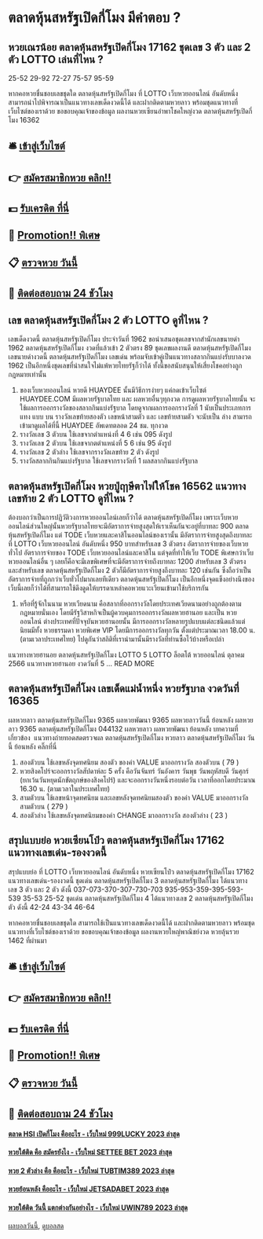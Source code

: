 # ตลาดหุ้นสหรัฐเปิดกี่โมง มีคำตอบ ?
## หวยเณรน้อย ตลาดหุ้นสหรัฐเปิดกี่โมง 17162 ชุดเลข 3 ตัว และ 2 ตัว LOTTO เล่นที่ไหน ?
25-52
29-92
72-27
75-57
95-59

หากคอหวยชื่นชอบเลขชุดใด ตลาดหุ้นสหรัฐเปิดกี่โมง ที่ LOTTO เว็บหวยออนไลน์ อันดับหนึ่ง สามารถนำไปพิจารณาเป็นแนวทางเลขเด็ดงวดนี้ได้ และฝากติดตามหวยลาว พร้อมชุดแนวทางที่เว็บไซต์ของเราด้วย
ขอขอบคุณเจ้าของข้อมูล
ผลงานหวยเซียนอ๋าพาโชคใหญ่งวด ตลาดหุ้นสหรัฐเปิดกี่โมง 16362

## 🛎 [เข้าสู่เว็บไซต์](https://bit.ly/3BG5bNw)
## 👉 [สมัครสมาชิกหวย คลิก!!](https://bit.ly/3BG5bNw)
## 💵 [รับเครดิต ที่นี่](https://bit.ly/3C3mvgS)
## 👑 [Promotion!! พิเศษ](https://bit.ly/3C3mvgS)
## 📋 [ตรวจหวย วันนี้](https://bit.ly/3C3mvgS)
## 📱 [ติดต่อสอบถาม 24 ชัวโมง](https://bit.ly/3C3mvgS)

## เลข ตลาดหุ้นสหรัฐเปิดกี่โมง 2 ตัว LOTTO ดูที่ไหน ?
เลขเด็ดงวดนี้ ตลาดหุ้นสหรัฐเปิดกี่โมง ประจำวันที่ 1962 ขอนำเสนอชุดเลขจากสำนักเลขนายดำ 1962 ตลาดหุ้นสหรัฐเปิดกี่โมง งวดที่แล้วเข้า 2 ตัวตรง 89 ชุดเลขผลงานดี ตลาดหุ้นสหรัฐเปิดกี่โมง เลขนายดำงวดนี้ ตลาดหุ้นสหรัฐเปิดกี่โมง เลขเด่น พร้อมจับเข้าคู่เป็นแนวทางสลากกินแบ่งรับบาลงวด 1962 เป็นอีกหนึ่งชุดเลขที่น่าสนใจไม่แพ้หวยไทยรัฐก็ว่าได้ ทั้งนี้ขอสนับสนุนให้เสี่ยงโชคอย่างถูกกฎหมายเท่านั้น
1. ของเว็บหวยออนไลน์ หวยดี HUAYDEE นั้นมีวิธีการง่ายๆ แค่กดเข้าเว็บไซต์ HUAYDEE.COM มีผลหวยรัฐบาลไทย และ ผลหวยอื่นๆทุกงวด การดูผลหวยรัฐบาลไทยนั้น จะใช้ผลการออกรางวัลของสลากกินแบ่งรัฐบาล โดยดูจากผลการออกรางวัลที่ 1 นับเป็นประเภทการแทง แบบ บน รางวัลเลขท้ายสองตัว เลขหน้าสามตัว และ เลขท้ายสามตัว จะนับเป็น ล่าง สามารถเข้ามาดูผลได้ที่นี้ HUAYDEE อัพเดทตลอด 24 ชม. ทุกงวด
2. รางวัลเลข 3 ตัวบน ใช้เลขจากตำแหน่งที่ 4 6 เช่น 095 ดังรูป
3. รางวัลเลข 2 ตัวบน ใช้เลขจากตตำแหน่งที่ 5 6 เช่น 95 ดังรูป
4. รางวัลเลข 2 ตัวล่าง ใช้เลขจากรางวัลเลขท้าย 2 ตัว ดังรูป
5. รางวัลสลากกินกินแบ่งรัฐบาล ใช้เลขจากรางวัลที่ 1 ผลสลากกินแบ่งรัฐบาล

## ตลาดหุ้นสหรัฐเปิดกี่โมง หวยปู่ฤาษีตาไฟให้โชค 16562 แนวทางเลขท้าย 2 ตัว LOTTO ดูที่ไหน ?
ต้องบอกว่าเป็นการปฏิวัติวงการหวยออนไลน์เลยก็ว่าได้ ตลาดหุ้นสหรัฐเปิดกี่โมง เพราะเว็บหวยออนไลน์ส่วนใหญ่นั้นหวยรัฐบาลไทยจะมีอัตราการจ่ายสูงสุดให้เราเห็นกันจะอยู่ที่บาทละ 900 ตลาดหุ้นสหรัฐเปิดกี่โมง แต่ TODE เว็บหวยและคาสิโนออนไลน์ของเรานั้น มีอัตราการจ่ายสูงสุดถึงบาทละ ที่ LOTTO เว็บหวยออนไลน์ อันดับหนึ่ง 950 บาทสำหรับเลข 3 ตัวตรง
อัตราการจ่ายของเว็บหวยทั่วไป
อัตราการจ่ายของ TODE เว็บหวยออนไลน์และคาสิโน
แต่จุดที่ทำให้เว็บ TODE พิเศษกว่าเว็บหวยออนไลน์อื่น ๆ เลยก็คือจะมีเลขพิเศษที่จะมีอัตราการจ่ายถึงบาทละ 1200 สำหรับเลข 3 ตัวตรง และสำหรับเลข ตลาดหุ้นสหรัฐเปิดกี่โมง 2 ตัวก็มีอัตราการจ่ายสูงถึงบาทละ 120 เช่นกัน ซึ่งถือว่าเป็นอัตราการจ่ายที่ถูกกว่าเว็บทั่วไปมากเลยทีเดียว ตลาดหุ้นสหรัฐเปิดกี่โมง เป็นอีกหนึ่งจุดแข็งอย่างนึงของเว็บนี้เลยก็ว่าได้ที่สามารถใช้ดึงดูดให้บรรดาเหล่าคอหวยแวะเวียนเข้ามาใช้บริการกัน
1. หรือที่รู้จักในนาม หวยเวียดนาม คือสลากที่ออกรางวัลโดยประเทศเวียดนามอย่างถูกต้องตามกฎหมายนั่นเอง โดยมีรัฐวิสาหกิจเป็นผู้ควบคุมการออกรางวัลผลหวยฮานอย และเป็น หวยออนไลน์ ต่างประเทศที่ปัจจุบันหวยฮานอยนั้น มีการออกรางวัลหลายรูปแบบแต่ละชนิดแล้วแต่นิยมมีทั้ง หวยธรรมดา หวยพิเศษ VIP โดยมีการออกรางวัลทุกวัน ตั้งแต่ประมาณเวลา 18.00 น. (ตามเวลาประเทศไทย) ไปดูกันว่าสถิติที่เรานำมานั้นมีรางวัลที่ท่านซื้อไว้บ้างหรือเปล่า

แนวทางหวยฮานอย ตลาดหุ้นสหรัฐเปิดกี่โมง LOTTO 5 LOTTO ล็อตโต้ หวยออนไลน์ ตุลาคม 2566 แนวทางหวยฮานอย งวดวันที่ 5 … READ MORE

## ตลาดหุ้นสหรัฐเปิดกี่โมง เลขเด็ดแม่น้ำหนึ่ง หวยรัฐบาล งวดวันที่ 16365
ผลหวยลาว ตลาดหุ้นสหรัฐเปิดกี่โมง 9365 ผลหวยพัฒนา 9365 ผลหวยลาววันนี้ ย้อนหลัง
ผลหวยลาว 9365 ตลาดหุ้นสหรัฐเปิดกี่โมง 044132
 ผลหวยลาว ผลหวยพัฒนา ย้อนหลัง 
บทความที่เกี่ยวข้อง
 แนวทางถ่ายทอดสดตรวจผล ตลาดหุ้นสหรัฐเปิดกี่โมง หวยลาว ตลาดหุ้นสหรัฐเปิดกี่โมง วันนี้ ย้อนหลัง คลิ๊กที่นี่  
1. สองตัวบน ใช้เลขหลังจุดทศนิยม สองตัว ของค่า VALUE มาออกรางวัล สองตัวบน ( 79 )
2. หวยสิงคโปร์จะออกรางวัลสัปดาห์ละ 5 ครั้ง คือวันจันทร์ วันอังคาร วันพุธ วันพฤหัสบดี วันศุกร์ (ยกเว้นวันหยุดนักขัตฤกษ์ของสิงคโปร์) และจะออกรางวันหนึ่งรอบต่อวัน เวลาที่ออกโดยประมาณ 16.30 น. (ตามเวลาในประเทศไทย)
3. สามตัวบน ใช้เลขหน้าจุดทศนิยม และเลขหลังจุดทศนิยมสองตัว ของค่า VALUE มาออกรางวัล สามตัวบน ( 279 )
4. สองตัวล่าง ใช้เลขหลังจุดทศนิยมของค่า CHANGE มาออกรางวัล สองตัวล่าง ( 23 )

## สรุปแบบย่อ หวยเซียนโป๋ว ตลาดหุ้นสหรัฐเปิดกี่โมง 17162 แนวทางเลขเด่น-รองงวดนี้
สรุปแบบย่อ ที่ LOTTO เว็บหวยออนไลน์ อันดับหนึ่ง หวยเซียนโป๋ว ตลาดหุ้นสหรัฐเปิดกี่โมง 17162 แนวทางเลขเด่น-รองงวดนี้ ชุดเด่น ตลาดหุ้นสหรัฐเปิดกี่โมง 3 ตลาดหุ้นสหรัฐเปิดกี่โมง ได้แนวทางเลข 3 ตัว และ 2 ตัว ดังนี้
037-073-370-307-730-703
935-953-359-395-593-539
35-53
25-52
ชุดเด่น ตลาดหุ้นสหรัฐเปิดกี่โมง 4 ได้แนวทางเลข 2 ตลาดหุ้นสหรัฐเปิดกี่โมง ตัว ดังนี้
42-24
43-34
46-64

หากคอหวยชื่นชอบเลขชุดใด สามารถใช้เป็นแนวทางเลขเด็ดงวดนี้ได้ และฝากติดตามหวยลาว พร้อมชุดแนวทางที่เว็บไซต์ของเราด้วย
ขอขอบคุณเจ้าของข้อมูล
ผลงานหวยใหญ่พาณิชย์งวด หวยลุ้นรวย 1462 ที่ผ่านมา

## 🛎 [เข้าสู่เว็บไซต์](https://bit.ly/3BG5bNw)
## 👉 [สมัครสมาชิกหวย คลิก!!](https://bit.ly/3BG5bNw)
## 💵 [รับเครดิต ที่นี่](https://bit.ly/3C3mvgS)
## 👑 [Promotion!! พิเศษ](https://bit.ly/3C3mvgS)
## 📋 [ตรวจหวย วันนี้](https://bit.ly/3C3mvgS)
## 📱 [ติดต่อสอบถาม 24 ชัวโมง](https://bit.ly/3C3mvgS)

#### [ตลาด HSI เปิดกี่โมง คืออะไร - เว็บใหม่ 999LUCKY 2023 ล่าสุด](https://atom.io/themes/ตลาด%20hsi%20เปิดกี่โมง%20คืออะไร%20-%20เว็บใหม่%20999lucky%202023%20ล่าสุด)
#### [หวยใต้ติด คือ สมัครยังไง - เว็บใหม่ SETTEE BET 2023 ล่าสุด](https://atom.io/themes/หวยใต้ติด%20คือ%20สมัครยังไง%20-%20เว็บใหม่%20settee%20bet%202023%20ล่าสุด)
#### [หวย 2 ตัวล่าง คือ คืออะไร - เว็บใหม่ TUBTIM389 2023 ล่าสุด](https://atom.io/themes/หวย%202%20ตัวล่าง%20คือ%20คืออะไร%20-%20เว็บใหม่%20tubtim389%202023%20ล่าสุด)
#### [หวยย้อนหลัง คืออะไร - เว็บใหม่ JETSADABET 2023 ล่าสุด](https://atom.io/themes/หวยย้อนหลัง%20คืออะไร%20-%20เว็บใหม่%20jetsadabet%202023%20ล่าสุด)
#### [หวยใต้ติด วันนี้ แตกต่างกันอย่างไร - เว็บใหม่ UWIN789 2023 ล่าสุด](https://atom.io/themes/หวยใต้ติด%20วันนี้%20แตกต่างกันอย่างไร%20-%20เว็บใหม่%20uwin789%202023%20ล่าสุด)

[ผลบอลวันนี้](https://siamsport.tv "ผลบอลวันนี้"), [ดูบอลสด](https://siamsport.tv/ดูบอลสด "ดูบอลสด")